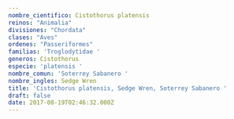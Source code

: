 ```yaml
---
nombre_cientifico: Cistothorus platensis
reinos: "Animalia"
divisiones: "Chordata"
clases: "Aves"
ordenes: "Passeriformes"
familias: 'Troglodytidae '
generos: Cistothorus
especie: 'platensis '
nombre_comun: 'Soterrey Sabanero '
nombre_ingles: Sedge Wren
title: 'Cistothorus platensis, Sedge Wren, Soterrey Sabanero '
draft: false
date: 2017-08-19T02:46:32.000Z
---
```


